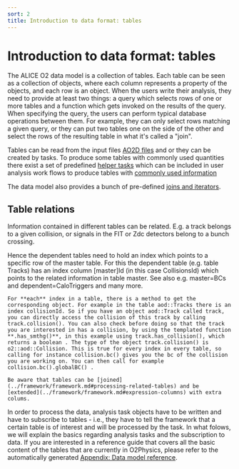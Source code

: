 ```yaml
---
sort: 2
title: Introduction to data format: tables
---
```


# Introduction to data format: tables

The ALICE O2 data model is a collection of tables. Each table can be seen as a collection of objects, where each column represents a property of the objects, and each row is an object. When the users write their analysis, they need to provide at least two things: a query which selects rows of one or more tables and a function which gets invoked on the results of the query. When specifying the query, the users can perform typical database operations between them. For example, they can only select rows matching a given query, or they can put two tables one on the side of the other and select the rows of the resulting table in what it's called a "join".

Tables can be read from the input files [AO2D files](ao2dTables.md) and or they can be created by tasks. To produce some tables with commonly used quantities there exist a set of predefined [helper tasks](../helperTasks/README.md) which can be included in user analysis work flows to produce tables with [commonly used information](helperTaskTables.md)

The data model also provides a bunch of pre-defined [joins and iterators](joinsAndIterators.md).

## Table relations

Information contained in different tables can be related. E.g. a track belongs to a given collision, or signals in the FIT or Zdc detectors belong to a bunch crossing.

Hence the dependent tables need to hold an index which points to a specific row of the master table. For this the dependent table (e.g. table Tracks) has an index column [master]Id (in this case CollisionsId) which points to the related information in table master. See also e.g. master=BCs and dependent=CaloTriggers and many more.

```goal
For **each** index in a table, there is a method to get the corresponding object. For example in the table aod::Tracks there is an index collisionId. So if you have an object aod::Track called track, you can directly access the collision of this track by calling track.collision(). You can also check before doing so that the track you are interested in has a collision, by using the templated function **.has_smthg()**, in this example using track.has_collision(), which returns a boolean . The type of the object track.collision() is o2::aod::Collision. This is true for every index in every table, so calling for instance collision.bc() gives you the bc of the collision you are working on. You can then call for example collision.bc().globalBC() .
```

```note
Be aware that tables can be [joined](../framework/framework.md#processing-related-tables) and be [extended](../framework/framework.md#expression-columns) with extra colums.
```

In order to process the data, analysis task objects have to be written and have to subscribe to tables - i.e., they
have to tell the framework that a certain table is of interest and will be processed by the task. 
In what folows, we will explain the basics regarding analysis tasks and the subscription to data. 
If you are interested in a reference guide that covers all the basic content of the tables that
are currently in O2Physics, please refer to the automatically generated [Appendix: Data model reference](../09-appendix-fulldatatables/).

